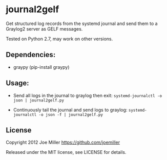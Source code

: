 journal2gelf
============

Get structured log records from the systemd journal and send them to a
Graylog2 server as GELF messages.

Tested on Python 2.7, may work on other versions.

Dependencies:
-------------

- graypy (pip-install graypy)

Usage:
------

- Send all logs in the journal to graylog then exit:
  `systemd-journalctl -o json | journal2gelf.py`

- Continuously tail the journal and send logs to graylog:
  `systemd-journalctl -o json -f | journal2gelf.py`

License
-------
Copyright 2012 Joe Miller <https://github.com/joemiller>

Released under the MIT license, see LICENSE for details.
